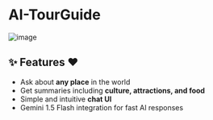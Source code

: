 # AI-TourGuide

![image](https://github.com/user-attachments/assets/2e85e264-c227-4513-a289-1cbde7cf78f2)

## ✨ Features ♥

- Ask about **any place** in the world
- Get summaries including **culture, attractions, and food**
- Simple and intuitive **chat UI**
- Gemini 1.5 Flash integration for fast AI responses

  
